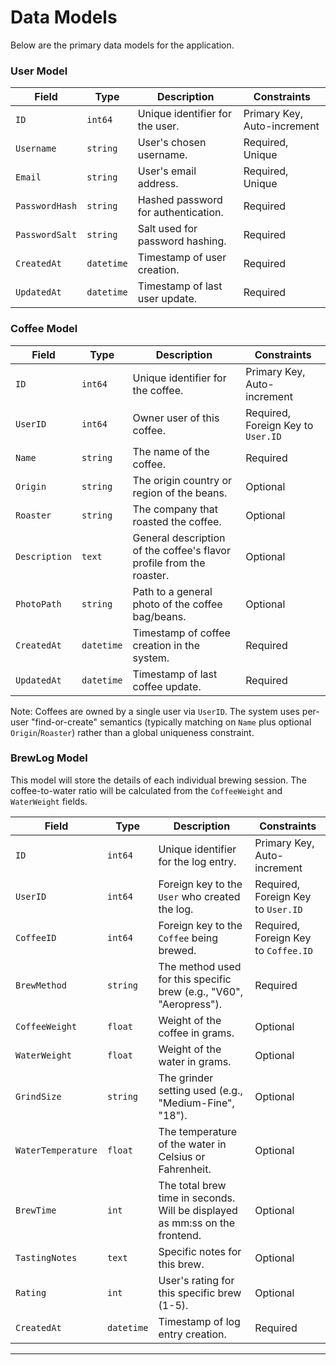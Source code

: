 # Data Models

Below are the primary data models for the application.

### User Model
| Field | Type | Description | Constraints |
|---|---|---|---|
| `ID` | `int64` | Unique identifier for the user. | Primary Key, Auto-increment |
| `Username` | `string` | User's chosen username. | Required, Unique |
| `Email` | `string` | User's email address. | Required, Unique |
| `PasswordHash` | `string` | Hashed password for authentication. | Required |
| `PasswordSalt` | `string` | Salt used for password hashing. | Required |
| `CreatedAt` | `datetime` | Timestamp of user creation. | Required |
| `UpdatedAt` | `datetime` | Timestamp of last user update. | Required |

### Coffee Model
| Field | Type | Description | Constraints |
|---|---|---|---|
| `ID` | `int64` | Unique identifier for the coffee. | Primary Key, Auto-increment |
| `UserID` | `int64` | Owner user of this coffee. | Required, Foreign Key to `User.ID` |
| `Name` | `string` | The name of the coffee. | Required |
| `Origin` | `string` | The origin country or region of the beans. | Optional |
| `Roaster` | `string` | The company that roasted the coffee. | Optional |
| `Description` | `text` | General description of the coffee's flavor profile from the roaster. | Optional |
| `PhotoPath` | `string` | Path to a general photo of the coffee bag/beans. | Optional |
| `CreatedAt` | `datetime` | Timestamp of coffee creation in the system. | Required |
| `UpdatedAt` | `datetime` | Timestamp of last coffee update. | Required |

Note: Coffees are owned by a single user via `UserID`. The system uses per-user "find-or-create" semantics (typically matching on `Name` plus optional `Origin`/`Roaster`) rather than a global uniqueness constraint.

### BrewLog Model
This model will store the details of each individual brewing session. The coffee-to-water ratio will be calculated from the `CoffeeWeight` and `WaterWeight` fields.

| Field | Type | Description | Constraints |
|---|---|---|---|
| `ID` | `int64` | Unique identifier for the log entry. | Primary Key, Auto-increment |
| `UserID` | `int64` | Foreign key to the `User` who created the log. | Required, Foreign Key to `User.ID` |
| `CoffeeID` | `int64` | Foreign key to the `Coffee` being brewed. | Required, Foreign Key to `Coffee.ID` |
| `BrewMethod` | `string` | The method used for this specific brew (e.g., "V60", "Aeropress"). | Required |
| `CoffeeWeight` | `float` | Weight of the coffee in grams. | Optional |
| `WaterWeight` | `float` | Weight of the water in grams. | Optional |
| `GrindSize` | `string` | The grinder setting used (e.g., "Medium-Fine", "18"). | Optional |
| `WaterTemperature` | `float` | The temperature of the water in Celsius or Fahrenheit. | Optional |
| `BrewTime` | `int` | The total brew time in seconds. Will be displayed as mm:ss on the frontend. | Optional |
| `TastingNotes` | `text` | Specific notes for this brew. | Optional |
| `Rating` | `int` | User's rating for this specific brew (1-5). | Optional |
| `CreatedAt` | `datetime` | Timestamp of log entry creation. | Required |

---
